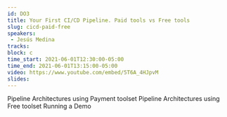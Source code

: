 ```yaml
---
id: DO3
title: Your First CI/CD Pipeline. Paid tools vs Free tools
slug: cicd-paid-free
speakers:
 - Jesús Medina
tracks:
block: c
time_start: 2021-06-01T12:30:00-05:00
time_end: 2021-06-01T13:15:00-05:00
video: https://www.youtube.com/embed/5T6A_4HJpvM
slides:
---
```


Pipeline Architectures using Payment toolset
Pipeline Architectures using Free toolset
Running a Demo
